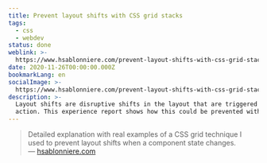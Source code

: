 ```yaml
---
title: Prevent layout shifts with CSS grid stacks
tags:
  - css
  - webdev
status: done
weblink: >-
  https://www.hsablonniere.com/prevent-layout-shifts-with-css-grid-stacks--qcj5jo/
date: 2020-11-26T00:00:00.000Z
bookmarkLang: en
socialImage: >-
  https://www.hsablonniere.com/prevent-layout-shifts-with-css-grid-stacks--qcj5jo/opengraph.1cf6b3f5.jpg
description: >-
  Layout shifts are disruptive shifts in the layout that are triggered by an
  action. This experience report shows how this could be prevented with CSS Grid.
---
```

<blockquote>Detailed explanation with real examples of a CSS grid technique I used to prevent layout shifts when a component state changes.<footer>— <a href="https://www.hsablonniere.com/prevent-layout-shifts-with-css-grid-stacks--qcj5jo/">hsablonniere.com</a></footer></blockquote>
